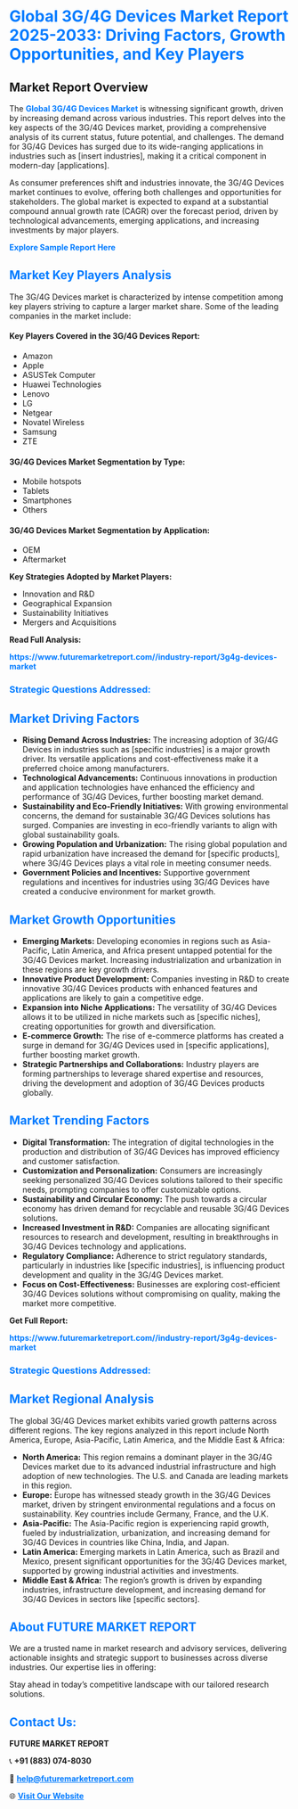 <h1 style="color: #007BFF;">Global 3G/4G Devices Market Report 2025-2033: Driving Factors, Growth Opportunities, and Key Players</h1>

<section id="overview">
<h2>Market Report Overview</h2>
<p>The <a href="https://www.futuremarketreport.com//industry-report/3g4g-devices-market" style="color: #007BFF; text-decoration: none;"><strong>Global 3G/4G Devices Market</strong></a> is witnessing significant growth, driven by increasing demand across various industries. This report delves into the key aspects of the 3G/4G Devices market, providing a comprehensive analysis of its current status, future potential, and challenges. The demand for 3G/4G Devices has surged due to its wide-ranging applications in industries such as [insert industries], making it a critical component in modern-day [applications].</p>
<p>As consumer preferences shift and industries innovate, the 3G/4G Devices market continues to evolve, offering both challenges and opportunities for stakeholders. The global market is expected to expand at a substantial compound annual growth rate (CAGR) over the forecast period, driven by technological advancements, emerging applications, and increasing investments by major players.</p>
</section>

<section id="overview">
<p><a href="https://www.futuremarketreport.com//request-sample/reportId=47355" style="color: #007BFF; text-decoration: none;"><strong>Explore Sample Report Here</strong></a></p>
</section>

<section id="key-players">
<h2 style="color: #007BFF;">Market Key Players Analysis</h2>
<p>The 3G/4G Devices market is characterized by intense competition among key players striving to capture a larger market share. Some of the leading companies in the market include:</p>
<h4>Key Players Covered in the 3G/4G Devices Report:</h4>
<ul><li>Amazon</li><li>Apple</li><li>ASUSTek Computer</li><li>Huawei Technologies</li><li>Lenovo</li><li>LG</li><li>Netgear</li><li>Novatel Wireless</li><li>Samsung</li><li>ZTE</li></ul>
<h4>3G/4G Devices Market Segmentation by Type:</h4>
<ul><li>Mobile hotspots</li><li>Tablets</li><li>Smartphones</li><li>Others</li></ul>

<h4>3G/4G Devices Market Segmentation by Application:</h4>
<ul><li>OEM</li><li>Aftermarket</li></ul>
<p><strong>Key Strategies Adopted by Market Players:</strong></p>
<ul>
<li>Innovation and R&D</li>
<li>Geographical Expansion</li>
<li>Sustainability Initiatives</li>
<li>Mergers and Acquisitions</li>
</ul>
</section>

<section>
<p><strong>Read Full Analysis: </strong></p><a href="https://www.futuremarketreport.com//industry-report/3g4g-devices-market" style="color: #007BFF; text-decoration: none;"><strong>https://www.futuremarketreport.com//industry-report/3g4g-devices-market</strong></a>
<h3 style="color: #007BFF;">Strategic Questions Addressed:</h3>
</section>

<section id="driving-factors">
<h2 style="color: #007BFF;">Market Driving Factors</h2>
<ul>
<li><strong>Rising Demand Across Industries:</strong> The increasing adoption of 3G/4G Devices in industries such as [specific industries] is a major growth driver. Its versatile applications and cost-effectiveness make it a preferred choice among manufacturers.</li>
<li><strong>Technological Advancements:</strong> Continuous innovations in production and application technologies have enhanced the efficiency and performance of 3G/4G Devices, further boosting market demand.</li>
<li><strong>Sustainability and Eco-Friendly Initiatives:</strong> With growing environmental concerns, the demand for sustainable 3G/4G Devices solutions has surged. Companies are investing in eco-friendly variants to align with global sustainability goals.</li>
<li><strong>Growing Population and Urbanization:</strong> The rising global population and rapid urbanization have increased the demand for [specific products], where 3G/4G Devices plays a vital role in meeting consumer needs.</li>
<li><strong>Government Policies and Incentives:</strong> Supportive government regulations and incentives for industries using 3G/4G Devices have created a conducive environment for market growth.</li>
</ul>
</section>

<section id="growth-opportunities">
<h2 style="color: #007BFF;">Market Growth Opportunities</h2>
<ul>
<li><strong>Emerging Markets:</strong> Developing economies in regions such as Asia-Pacific, Latin America, and Africa present untapped potential for the 3G/4G Devices market. Increasing industrialization and urbanization in these regions are key growth drivers.</li>
<li><strong>Innovative Product Development:</strong> Companies investing in R&D to create innovative 3G/4G Devices products with enhanced features and applications are likely to gain a competitive edge.</li>
<li><strong>Expansion into Niche Applications:</strong> The versatility of 3G/4G Devices allows it to be utilized in niche markets such as [specific niches], creating opportunities for growth and diversification.</li>
<li><strong>E-commerce Growth:</strong> The rise of e-commerce platforms has created a surge in demand for 3G/4G Devices used in [specific applications], further boosting market growth.</li>
<li><strong>Strategic Partnerships and Collaborations:</strong> Industry players are forming partnerships to leverage shared expertise and resources, driving the development and adoption of 3G/4G Devices products globally.</li>
</ul>
</section>

<section id="trending-factors">
<h2 style="color: #007BFF;">Market Trending Factors</h2>
<ul>
<li><strong>Digital Transformation:</strong> The integration of digital technologies in the production and distribution of 3G/4G Devices has improved efficiency and customer satisfaction.</li>
<li><strong>Customization and Personalization:</strong> Consumers are increasingly seeking personalized 3G/4G Devices solutions tailored to their specific needs, prompting companies to offer customizable options.</li>
<li><strong>Sustainability and Circular Economy:</strong> The push towards a circular economy has driven demand for recyclable and reusable 3G/4G Devices solutions.</li>
<li><strong>Increased Investment in R&D:</strong> Companies are allocating significant resources to research and development, resulting in breakthroughs in 3G/4G Devices technology and applications.</li>
<li><strong>Regulatory Compliance:</strong> Adherence to strict regulatory standards, particularly in industries like [specific industries], is influencing product development and quality in the 3G/4G Devices market.</li>
<li><strong>Focus on Cost-Effectiveness:</strong> Businesses are exploring cost-efficient 3G/4G Devices solutions without compromising on quality, making the market more competitive.</li>
</ul>
</section>

<section>
<p><strong>Get Full Report: </strong></p><a href="https://www.futuremarketreport.com//industry-report/3g4g-devices-market" style="color: #007BFF; text-decoration: none;"><strong>https://www.futuremarketreport.com//industry-report/3g4g-devices-market</strong></a>
<h3 style="color: #007BFF;">Strategic Questions Addressed:</h3>
</section>


<section id="regional-analysis">
<h2 style="color: #007BFF;">Market Regional Analysis</h2>
<p>The global 3G/4G Devices market exhibits varied growth patterns across different regions. The key regions analyzed in this report include North America, Europe, Asia-Pacific, Latin America, and the Middle East & Africa:</p>
<ul>
<li><strong>North America:</strong> This region remains a dominant player in the 3G/4G Devices market due to its advanced industrial infrastructure and high adoption of new technologies. The U.S. and Canada are leading markets in this region.</li>
<li><strong>Europe:</strong> Europe has witnessed steady growth in the 3G/4G Devices market, driven by stringent environmental regulations and a focus on sustainability. Key countries include Germany, France, and the U.K.</li>
<li><strong>Asia-Pacific:</strong> The Asia-Pacific region is experiencing rapid growth, fueled by industrialization, urbanization, and increasing demand for 3G/4G Devices in countries like China, India, and Japan.</li>
<li><strong>Latin America:</strong> Emerging markets in Latin America, such as Brazil and Mexico, present significant opportunities for the 3G/4G Devices market, supported by growing industrial activities and investments.</li>
<li><strong>Middle East & Africa:</strong> The region’s growth is driven by expanding industries, infrastructure development, and increasing demand for 3G/4G Devices in sectors like [specific sectors].</li>
</ul>
</section>

<footer>
<h2 style="color: #007BFF;">About FUTURE MARKET REPORT</h2>
<p>We are a trusted name in market research and advisory services, delivering actionable insights and strategic support to businesses across diverse industries. Our expertise lies in offering:</p>

<p>Stay ahead in today’s competitive landscape with our tailored research solutions.</p>

<h2 style="color: #007BFF;">Contact Us:</h2>
<p><strong>FUTURE MARKET REPORT</strong></p>
<p>📞 <strong>+91 (883) 074-8030</strong></p>
<p>📧 <strong><a href="mailto:help@futuremarketreport.com" style="color: #007BFF;">help@futuremarketreport.com</a></strong></p>
<p>🌐 <strong><a href="https://www.futuremarketreport.com/" style="color: #007BFF;">Visit Our Website</a></strong></p>
</footer>